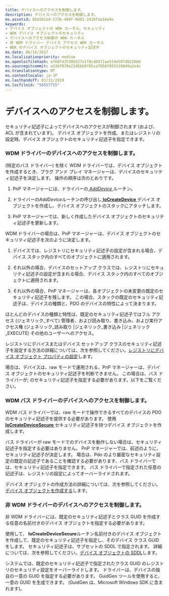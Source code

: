 ```yaml
---
title: デバイスへのアクセスを制御します。
description: デバイスへのアクセスを制御します。
ms.assetid: b5e562ad-573b-4b0f-9d85-2410fda16e4e
keywords:
- デバイス オブジェクトの WDK カーネル、セキュリティ
- WDK デバイス オブジェクトのセキュリティ
- デバイスへのアクセス制御の WDK カーネル
- 非 WDM ドライバー デバイス アクセス WDK カーネル
- WDK のデバイス オブジェクトのセキュリティ記述子
ms.date: 06/16/2017
ms.localizationpriority: medium
ms.openlocfilehash: e7e8f435306527e1f8c46971ae514e597d8226b6
ms.sourcegitcommit: a33b7978e22d5bb9f65ca7056f955319049a2e4c
ms.translationtype: MT
ms.contentlocale: ja-JP
ms.lasthandoff: 01/31/2019
ms.locfileid: "56557715"
---
```

# <a name="controlling-device-access"></a>デバイスへのアクセスを制御します。





セキュリティ記述子によってデバイスへのアクセスが制御されます (および、ACL が含まれています)。 デバイス オブジェクトを作成、またはレジストリの設定時、デバイス オブジェクトのセキュリティ記述子を指定できます。

### <a name="controlling-device-access-for-wdm-drivers"></a>WDM ドライバーのデバイスへのアクセスを制御します。

(特定のバス ドライバー) を除く WDM ドライバーでは、デバイス オブジェクトを作成するとき、プラグ アンド プレイ マネージャーは、デバイスのセキュリティ記述子を決定します。 操作の順序は次のとおりです。

1.  PnP マネージャーには、ドライバーの[ *AddDevice* ](https://msdn.microsoft.com/library/windows/hardware/ff540521)ルーチン。

2.  ドライバーの*AddDevice*ルーチンの呼び出し[ **IoCreateDevice** ](https://msdn.microsoft.com/library/windows/hardware/ff548397)デバイス オブジェクトを作成し、デバイス オブジェクトのスタックにアタッチします。

3.  PnP マネージャーでは、新しく作成したデバイス オブジェクトのセキュリティ記述子を更新します。

WDM ドライバーの場合は、PnP マネージャーは、デバイス オブジェクトのセキュリティ記述子を次のように決定します。

1.  デバイスでは、レジストリにセキュリティ記述子の設定が含まれる場合、デバイス スタック内のすべてのオブジェクトに適用されます。

2.  それ以外の場合、デバイスのセットアップ クラスでは、レジストリにセキュリティ記述子の設定が含まれる場合、デバイス スタック内のすべてのオブジェクトに適用されます。

3.  それ以外の場合、PnP マネージャーは、各オブジェクトの未変更の既定のセキュリティ記述子を残します。 この場合、スタックの既定のセキュリティ記述子は、デバイスの種類と、PDO のデバイスの特性によって決まります。

ほとんどのデバイスの種類と特性は、既定のセキュリティ記述子ではフル アクセス (ジェネリック\_すべて) 管理者、および読み取り、書き込み、および実行アクセス権 (ジェネリック\_読み取り |ジェネリック\_書き込み |ジェネリック\_EXECUTE) その他のユーザーへのアクセス。

レジストリにデバイスまたはデバイス セットアップ クラスのセキュリティ記述子を設定する方法の詳細については、次を参照してください。[レジストリにデバイス オブジェクト プロパティの設定](setting-device-object-properties-in-the-registry.md)します。

場合は、デバイスは、raw モードで運用される、PnP マネージャーは、デバイス オブジェクトのセキュリティ記述子を判断できません。 この場合は、バス ドライバーが; のセキュリティ記述子を指定する必要があります。以下をご覧ください。

### <a name="controlling-device-access-for-wdm-bus-drivers"></a>WDM バス ドライバーのデバイスへのアクセスを制御します。

WDM バス ドライバーでは、raw モードで操作できるすべてのデバイスの PDO のセキュリティ記述子を提供する必要があります。 使用[ **IoCreateDeviceSecure** ](https://msdn.microsoft.com/library/windows/hardware/ff548407)セキュリティ記述子を持つデバイス オブジェクトを作成します。

バス ドライバーが raw モードでのデバイスを動作しない場合は、セキュリティ記述子を指定する必要はありません。 PnP マネージャーでは、前述のように、セキュリティ記述子が決定します。 場合は、Pdo のより厳密なセキュリティ設定の既定の記述子であることを確認する必要があります、バス ドライバーでは、セキュリティ記述子を指定できます。 バス ドライバーで指定された任意の記述子は、レジストリの設定によってオーバーライドされます。

デバイス オブジェクトの作成方法の詳細については、次を参照してください。[デバイス オブジェクトを作成する](creating-a-device-object.md)します。

### <a name="controlling-device-access-for-non-wdm-drivers"></a>非 WDM ドライバーのデバイスへのアクセスを制御します。

非 WDM ドライバーには、既定のセキュリティ記述子とクラス GUID を作成する任意の名前付きのデバイス オブジェクトを指定する必要があります。

使用して、 **IoCreateDeviceSecure**ルーチン名前付きのデバイス オブジェクトを作成して、既定のセキュリティ記述子を指定し、そのデバイス クラス GUID をします。 セキュリティ記述子は、サブセットの SDDL で指定されます。 詳細については、次を参照してください。[デバイス オブジェクトの SDDL](sddl-for-device-objects.md)します。

システムでは、既定のセキュリティ記述子で指定されたクラス GUID のレジストリのセキュリティ設定をオーバーライドします。 ドライバーは、デバイスの独自の一意の GUID を指定する必要があります。 GuidGen ツールを使用すると、一意の GUID を生成できます。 (GuidGen は、Microsoft Windows SDK に含まれます)。

 

 




